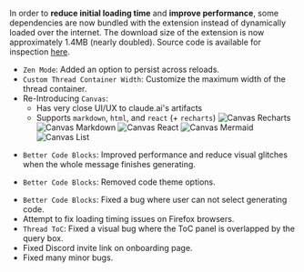 In order to **reduce initial loading time** and **improve performance**, some dependencies are now bundled with the extension instead of dynamically loaded over the internet. The download size of the extension is now approximately 1.4MB (nearly doubled). Source code is available for inspection [here](https://github.com/pnd280/complexity).

<items-block data-variant="new">

- `Zen Mode`: Added an option to persist across reloads.
- `Custom Thread Container Width`: Customize the maximum width of the thread container.
- Re-Introducing `Canvas`:
  - Has very close UI/UX to claude.ai's artifacts
  - Supports `markdown`, `html`, and `react` (+ `recharts`)
    ![Canvas Recharts](https://i.imgur.com/iRpYlLA.png)
    ![Canvas Markdown](https://i.imgur.com/Iy0Y3aM.png)
    ![Canvas React](https://i.imgur.com/iF8thGe.png)
    ![Canvas Mermaid](https://i.imgur.com/49CqK7I.png)
    ![Canvas List](https://i.imgur.com/fGOvrxI.png)

</items-block>

<items-block data-variant="improvement">

- `Better Code Blocks`: Improved performance and reduce visual glitches when the whole message finishes generating.

</items-block>

<items-block data-variant="change">

- `Better Code Blocks`: Removed code theme options.

</items-block>

<items-block data-variant="bug-fix">

- `Better Code Blocks`: Fixed a bug where user can not select generating code.
- Attempt to fix loading timing issues on Firefox browsers.
- `Thread ToC`: Fixed a visual bug where the ToC panel is overlapped by the query box.
- Fixed Discord invite link on onboarding page.
- Fixed many minor bugs.

</items-block>
